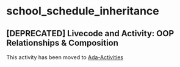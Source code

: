 # school_schedule_inheritance
## [DEPRECATED] Livecode and Activity: OOP Relationships & Composition

This activity has been moved to [Ada-Activities]([https://github.com/Ada-Activities/git-practice](https://github.com/Ada-Activities/School-Schedule-Inheritance))
